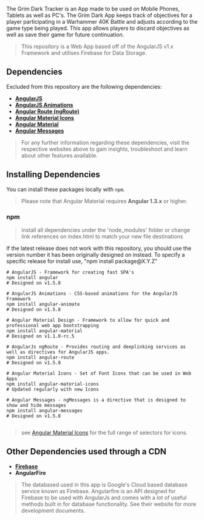 The Grim Dark Tracker is an App made to be used on Mobile Phones, Tablets as well as PC's. The Grim Dark App keeps track of objectives for a player participating in a Warhammer 40K Battle and adjusts according to the game type being played. This app allows players to discard objectives as well as save their game for future continuation.

> This repository is a Web App based off of the AngularJS v1.x Framework and utilises Firebase for Data Storage. 

## Dependencies

Excluded from this repository are the following dependencies:

* **[AngularJS](https://www.angularjs.org/)**
* **[AngularJS Animations](https://docs.angularjs.org/guide/animations)** 
* **[Angular Route (ngRoute)](https://docs.angularjs.org/api/ngRoute)** 
* **[Angular Material Icons](https://design.google.com/icons/)** 
* **[Angular Material](https://material.angularjs.org/latest/)**
* **[Angular Messages](https://docs.angularjs.org/api/ngMessages/directive/ngMessages)**

> For any further information regarding these dependencies, visit the respective websites above to gain insights, troubleshoot and learn about other features available. 
 
## Installing Dependencies

You can install these packages locally with `npm`. 
> Please note that Angular Material requires **Angular 1.3.x** or higher. 


### npm 
> install all dependencies under the 'node_modules' folder or change link references on index.html to match your new file destinations

If the latest release does not work with this repository, you should use the version number it has been originally designed on instead. To  specify a specific release for install use, "npm install package&#64;X.Y.Z"

```shell
# AngularJS - Framework for creating fast SPA's
npm install angular
# Designed on v1.5.8

# AngularJS Animations - CSS-based animations for the AngularJS Framework 
npm install angular-animate
# Designed on v1.5.8

# Angular Material Design - Framework to allow for quick and professional web app bootstrapping
npm install angular-material
# Designed on v1.1.0-rc.5

# AngularJs ngRoute - Provides routing and deeplinking services as well as directives for AngularJS apps.
npm install angular-route
# Designed on v1.5.8

# Angular Material Icons - Set of Font Icons that can be used in Web Apps
npm install angular-material-icons
# Updated regularly with new Icons

# Angular Messages - ngMessages is a directive that is designed to show and hide messages
npm install angular-messages
# Designed on v1.5.8


```
> see [Angular Material Icons](https://design.google.com/icons/) for the full range of selectors for icons.


## Other Dependencies used through a CDN
* **[Firebase](https://firebase.google.com)**
* **AngularFire**

> The databased used in this app is Google's Cloud based database service known as Firebase. Angularfire is an API designed for Firebase to be used with AngularJs and comes with a lot of useful methods built in for database functionality. See their website for more development documents.
